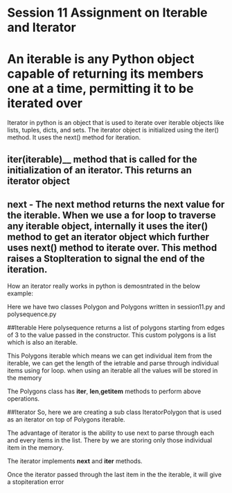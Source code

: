 # Session 11 Assignment on Iterable and Iterator

# An iterable is any Python object capable of returning its members one at a time, permitting it to be iterated over


Iterator in python is an object that is used to iterate over iterable objects like lists, tuples, dicts, and sets. The iterator object is initialized using the iter() method. It uses the next() method for iteration.
 
## __iter__(iterable)__ method that is called for the initialization of an iterator. This returns an iterator object
## __next__  -  The next method returns the next value for the iterable. When we use a for loop to traverse any iterable object, internally it uses the iter() method to get an iterator object which further uses next() method to iterate over. This method raises a StopIteration to signal the end of the iteration.

How an iterator really works in python is demosntrated in the below example:

Here we have two classes Polygon and Polygons written in session11.py and polysequence.py

##Iterable
Here polysequence returns a list of polygons starting from edges of 3 to the value passed in the constructor. This custom polygons is a list which is also an iterable.

This Polygons iterable which means we can get individual item from the iterable, we can get the length of the ietrable and parse through individual items using for loop. when using an iterable all the values will be stored in the memory

The Polygons class has __iter__, __len__,__getitem__ methods to perform above operations.

##Iterator
So, here we are creating a sub class IteratorPolygon that is used as an iterator on top of Polygons iterable.

The advantage of iterator is the ability to use next to parse through each and every items in the list. There by we are storing only those individual item in the memory.

The iterator implements __next__ and __iter__ methods.

Once the iterator passed through the last item in the the iterable, it will give a stopiteration error



